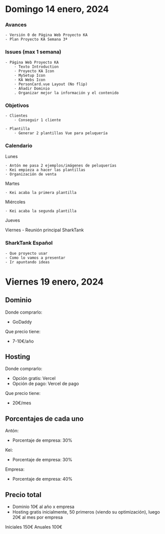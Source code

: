 # Domingo 14 enero, 2024

### Avances
	- Versión 0 de Página Web Proyecto KA
	- Plan Proyecto KA Semana 3ª

### Issues (max 1 semana)
	- Página Web Proyecto KA
		· Texto Introduction
		· Proyecto KA Icon
		· MySetup Icon
		· KA Webs Icon
		· PersonCard.vue Layout (No flip)
		· Añadir Dominio
		. Organizar mejor la información y el contenido

### Objetivos
	- Clientes
		· Conseguir 1 cliente

	- Plantilla
		· Generar 2 plantillas Vue para peluquería


### Calendario

Lunes

	· Antón me pasa 2 ejemplos/imágenes de peluquerías
	· Kei empieza a hacer las plantillas
	· Organización de venta

Martes
	
	· Kei acaba la primera plantilla

Miércoles
	
	· Kei acaba la segunda plantilla

Jueves

Viernes
	- Reunión principal SharkTank

### SharkTank Español
	- Que proyecto usar
	- Como lo vamos a presentar
	- Ir apuntando ideas


# Viernes 19 enero, 2024


## Dominio

Donde comprarlo:
- GoDaddy

Que precio tiene:
- 7-10€/año


## Hosting

Donde comprarlo:
* Opción gratis: Vercel
* Opción de pago: Vercel de pago

Que precio tiene:
- 20€/mes


## Porcentajes de cada uno

Antón:
- Porcentaje de empresa: 30%

Kei:
- Porcentaje de empresa: 30%

Empresa:
- Porcentaje de empresa: 40%



## Precio total

- Dominio 10€ al año x empresa
- Hosting gratis inicialmente, 50 primeros (viendo su optimización), luego 20€ al mes por empresa

Iniciales 150€
Anuales 100€

